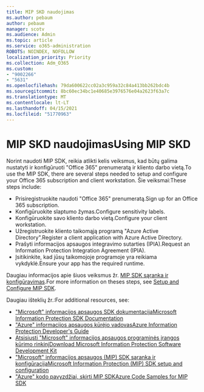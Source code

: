 ```yaml
---
title: MIP SKD naudojimas
ms.author: pebaum
author: pebaum
manager: scotv
ms.audience: Admin
ms.topic: article
ms.service: o365-administration
ROBOTS: NOINDEX, NOFOLLOW
localization_priority: Priority
ms.collection: Adm_O365
ms.custom:
- "9002266"
- "5631"
ms.openlocfilehash: 79da600622cc02a3c959a32c84a413bb262bdc4b
ms.sourcegitcommit: 8bc60ec34bc1e40685e3976576e04a2623f63a7c
ms.translationtype: MT
ms.contentlocale: lt-LT
ms.lasthandoff: 04/15/2021
ms.locfileid: "51770963"
---
```

# <a name="using-mip-skd"></a><span data-ttu-id="ee5a5-102">MIP SKD naudojimas</span><span class="sxs-lookup"><span data-stu-id="ee5a5-102">Using MIP SKD</span></span>

<span data-ttu-id="ee5a5-103">Norint naudoti MIP SDK, reikia atlikti kelis veiksmus, kad būtų galima nustatyti ir konfigūruoti "Office 365" prenumeratą ir kliento darbo vietą.</span><span class="sxs-lookup"><span data-stu-id="ee5a5-103">To use the MIP SDK, there are several steps needed to setup and configure your Office 365 subscription and client workstation.</span></span> <span data-ttu-id="ee5a5-104">Šie veiksmai:</span><span class="sxs-lookup"><span data-stu-id="ee5a5-104">These steps include:</span></span>

- <span data-ttu-id="ee5a5-105">Prisiregistruokite naudoti "Office 365" prenumeratą.</span><span class="sxs-lookup"><span data-stu-id="ee5a5-105">Sign up for an Office 365 subscription.</span></span>
- <span data-ttu-id="ee5a5-106">Konfigūruokite slaptumo žymas.</span><span class="sxs-lookup"><span data-stu-id="ee5a5-106">Configure sensitivity labels.</span></span>
- <span data-ttu-id="ee5a5-107">Konfigūruokite savo kliento darbo vietą.</span><span class="sxs-lookup"><span data-stu-id="ee5a5-107">Configure your client workstation.</span></span>
- <span data-ttu-id="ee5a5-108">Užregistruokite kliento taikomąją programą "Azure Active Directory".</span><span class="sxs-lookup"><span data-stu-id="ee5a5-108">Register a client application with Azure Active Directory.</span></span>
- <span data-ttu-id="ee5a5-109">Prašyti informacijos apsaugos integravimo sutarties (IPIA).</span><span class="sxs-lookup"><span data-stu-id="ee5a5-109">Request an Information Protection Integration Agreement (IPIA).</span></span>
- <span data-ttu-id="ee5a5-110">Įsitikinkite, kad jūsų taikomojoje programoje yra reikiama vykdyklė.</span><span class="sxs-lookup"><span data-stu-id="ee5a5-110">Ensure your app has the required runtime.</span></span>

<span data-ttu-id="ee5a5-111">Daugiau informacijos apie šiuos veiksmus žr. [MIP SDK sąranka ir konfigūravimas](https://docs.microsoft.com/information-protection/develop/setup-configure-mip).</span><span class="sxs-lookup"><span data-stu-id="ee5a5-111">For more information on theses steps, see [Setup and Configure MIP SDK](https://docs.microsoft.com/information-protection/develop/setup-configure-mip).</span></span>

<span data-ttu-id="ee5a5-112">Daugiau išteklių žr.:</span><span class="sxs-lookup"><span data-stu-id="ee5a5-112">For additional resources, see:</span></span>

- [<span data-ttu-id="ee5a5-113">"Microsoft" informacijos apsaugos SDK dokumentacija</span><span class="sxs-lookup"><span data-stu-id="ee5a5-113">Microsoft Information Protection SDK Documentation</span></span>](https://docs.microsoft.com/information-protection/develop/)
- [<span data-ttu-id="ee5a5-114">"Azure" informacijos apsaugos kūrėjo vadovas</span><span class="sxs-lookup"><span data-stu-id="ee5a5-114">Azure Information Protection Developer's Guide</span></span>](https://docs.microsoft.com/azure/information-protection/develop/developers-guide)
- [<span data-ttu-id="ee5a5-115">Atsisiųsti "Microsoft" informacijos apsaugos programinės įrangos kūrimo rinkinį</span><span class="sxs-lookup"><span data-stu-id="ee5a5-115">Download Microsoft Information Protection Software Development Kit</span></span>](https://www.microsoft.com/download/details.aspx?id=57392)
- [<span data-ttu-id="ee5a5-116">"Microsoft" informacijos apsaugos (MIP) SDK sąranka ir konfigūracija</span><span class="sxs-lookup"><span data-stu-id="ee5a5-116">Microsoft Information Protection (MIP) SDK setup and configuration</span></span>](https://docs.microsoft.com/information-protection/develop/setup-configure-mip)
- [<span data-ttu-id="ee5a5-117">"Azure" kodo pavyzdžiai, skirti MIP SDK</span><span class="sxs-lookup"><span data-stu-id="ee5a5-117">Azure Code Samples for MIP SDK</span></span>](https://azure.microsoft.com/resources/samples/?sort=0&term=mipsdk)

